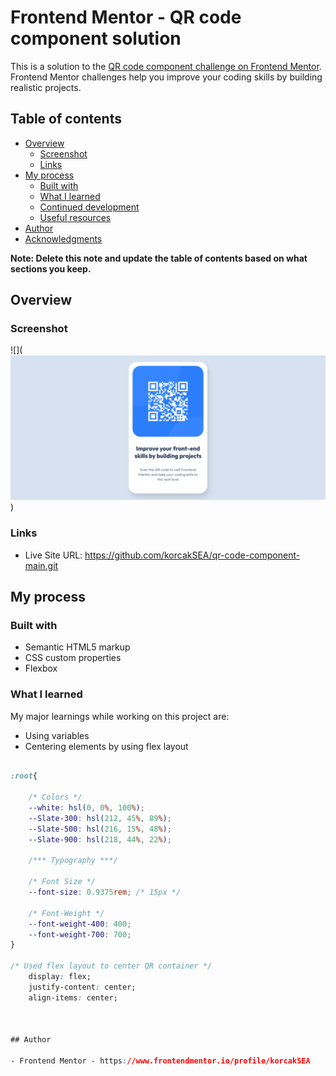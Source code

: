# Frontend Mentor - QR code component solution

This is a solution to the [QR code component challenge on Frontend Mentor](https://www.frontendmentor.io/challenges/qr-code-component-iux_sIO_H). Frontend Mentor challenges help you improve your coding skills by building realistic projects. 

## Table of contents

- [Overview](#overview)
  - [Screenshot](#screenshot)
  - [Links](#links)
- [My process](#my-process)
  - [Built with](#built-with)
  - [What I learned](#what-i-learned)
  - [Continued development](#continued-development)
  - [Useful resources](#useful-resources)
- [Author](#author)
- [Acknowledgments](#acknowledgments)

**Note: Delete this note and update the table of contents based on what sections you keep.**

## Overview

### Screenshot

![](![alt text](image.png))

### Links


- Live Site URL: https://github.com/korcakSEA/qr-code-component-main.git

## My process

### Built with

- Semantic HTML5 markup
- CSS custom properties
- Flexbox

### What I learned

My major learnings while working on this project are:

- Using variables
- Centering elements by using flex layout


```css    

:root{

    /* Colors */
    --white: hsl(0, 0%, 100%);
    --Slate-300: hsl(212, 45%, 89%);
    --Slate-500: hsl(216, 15%, 48%);
    --Slate-900: hsl(218, 44%, 22%);

    /*** Typography ***/

    /* Font Size */
    --font-size: 0.9375rem; /* 15px */

    /* Font-Weight */
    --font-weight-400: 400;
    --font-weight-700: 700;
}

/* Used flex layout to center QR container */
    display: flex;
    justify-content: center;
    align-items: center;



## Author

- Frontend Mentor - https://www.frontendmentor.io/profile/korcakSEA

